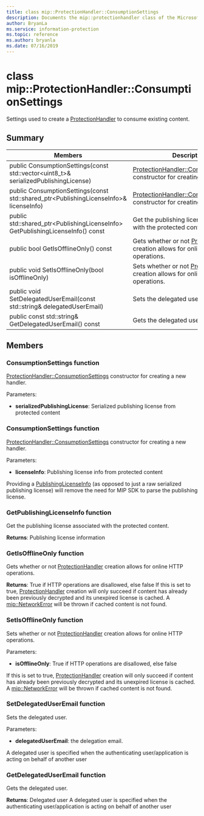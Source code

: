 ```yaml
---
title: class mip::ProtectionHandler::ConsumptionSettings 
description: Documents the mip::protectionhandler class of the Microsoft Information Protection (MIP) SDK.
author: BryanLa
ms.service: information-protection
ms.topic: reference
ms.author: bryanla
ms.date: 07/16/2019
---
```


# class mip::ProtectionHandler::ConsumptionSettings 
Settings used to create a [ProtectionHandler](class_mip_protectionhandler.md) to consume existing content.
  
## Summary
 Members                        | Descriptions                                
--------------------------------|---------------------------------------------
public ConsumptionSettings(const std::vector\<uint8_t\>& serializedPublishingLicense)  |  [ProtectionHandler::ConsumptionSettings](undefined) constructor for creating a new handler.
public ConsumptionSettings(const std::shared_ptr\<PublishingLicenseInfo\>& licenseInfo)  |  [ProtectionHandler::ConsumptionSettings](undefined) constructor for creating a new handler.
public std::shared_ptr\<PublishingLicenseInfo\> GetPublishingLicenseInfo() const  |  Get the publishing license associated with the protected content.
public bool GetIsOfflineOnly() const  |  Gets whether or not [ProtectionHandler](class_mip_protectionhandler.md) creation allows for online HTTP operations.
public void SetIsOfflineOnly(bool isOfflineOnly)  |  Sets whether or not [ProtectionHandler](class_mip_protectionhandler.md) creation allows for online HTTP operations.
public void SetDelegatedUserEmail(const std::string& delegatedUserEmail)  |  Sets the delegated user.
public const std::string& GetDelegatedUserEmail() const  |  Gets the delegated user.
  
## Members
  
### ConsumptionSettings function
[ProtectionHandler::ConsumptionSettings](undefined) constructor for creating a new handler.

Parameters:  
* **serializedPublishingLicense**: Serialized publishing license from protected content


  
### ConsumptionSettings function
[ProtectionHandler::ConsumptionSettings](undefined) constructor for creating a new handler.

Parameters:  
* **licenseInfo**: Publishing license info from protected content


Providing a [PublishingLicenseInfo](undefined) (as opposed to just a raw serialized publishing license) will remove the need for MIP SDK to parse the publishing license.
  
### GetPublishingLicenseInfo function
Get the publishing license associated with the protected content.

  
**Returns**: Publishing license information
  
### GetIsOfflineOnly function
Gets whether or not [ProtectionHandler](class_mip_protectionhandler.md) creation allows for online HTTP operations.

  
**Returns**: True if HTTP operations are disallowed, else false
If this is set to true, [ProtectionHandler](class_mip_protectionhandler.md) creation will only succeed if content has already been previously decrypted and its unexpired license is cached. A [mip::NetworkError](undefined) will be thrown if cached content is not found.
  
### SetIsOfflineOnly function
Sets whether or not [ProtectionHandler](class_mip_protectionhandler.md) creation allows for online HTTP operations.

Parameters:  
* **isOfflineOnly**: True if HTTP operations are disallowed, else false


If this is set to true, [ProtectionHandler](class_mip_protectionhandler.md) creation will only succeed if content has already been previously decrypted and its unexpired license is cached. A [mip::NetworkError](undefined) will be thrown if cached content is not found.
  
### SetDelegatedUserEmail function
Sets the delegated user.

Parameters:  
* **delegatedUserEmail**: the delegation email.


A delegated user is specified when the authenticating user/application is acting on behalf of another user
  
### GetDelegatedUserEmail function
Gets the delegated user.

  
**Returns**: Delegated user
A delegated user is specified when the authenticating user/application is acting on behalf of another user
